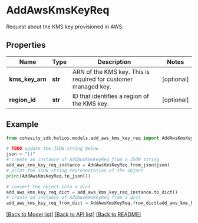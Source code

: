 # AddAwsKmsKeyReq

Request about the KMS key provisioned in AWS.

## Properties

Name | Type | Description | Notes
------------ | ------------- | ------------- | -------------
**kms_key_arn** | **str** | ARN of the KMS key. This is required for customer managed key. | [optional] 
**region_id** | **str** | ID that identifies a region of the KMS key. | [optional] 

## Example

```python
from cohesity_sdk.helios.models.add_aws_kms_key_req import AddAwsKmsKeyReq

# TODO update the JSON string below
json = "{}"
# create an instance of AddAwsKmsKeyReq from a JSON string
add_aws_kms_key_req_instance = AddAwsKmsKeyReq.from_json(json)
# print the JSON string representation of the object
print(AddAwsKmsKeyReq.to_json())

# convert the object into a dict
add_aws_kms_key_req_dict = add_aws_kms_key_req_instance.to_dict()
# create an instance of AddAwsKmsKeyReq from a dict
add_aws_kms_key_req_from_dict = AddAwsKmsKeyReq.from_dict(add_aws_kms_key_req_dict)
```
[[Back to Model list]](../README.md#documentation-for-models) [[Back to API list]](../README.md#documentation-for-api-endpoints) [[Back to README]](../README.md)


